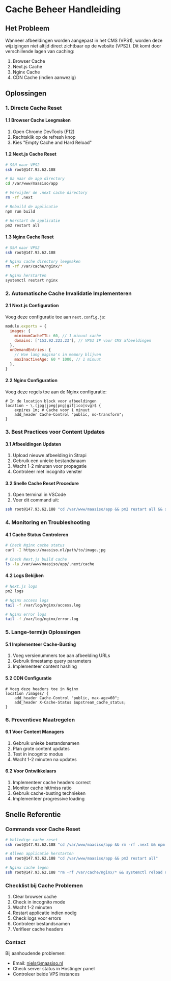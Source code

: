 # Cache Beheer Handleiding

## Het Probleem
Wanneer afbeeldingen worden aangepast in het CMS (VPS1), worden deze wijzigingen niet altijd direct zichtbaar op de website (VPS2). Dit komt door verschillende lagen van caching:

1. Browser Cache
2. Next.js Cache
3. Nginx Cache
4. CDN Cache (indien aanwezig)

## Oplossingen

### 1. Directe Cache Reset

#### 1.1 Browser Cache Leegmaken
1. Open Chrome DevTools (F12)
2. Rechtsklik op de refresh knop
3. Kies "Empty Cache and Hard Reload"

#### 1.2 Next.js Cache Reset
```bash
# SSH naar VPS2
ssh root@147.93.62.188

# Ga naar de app directory
cd /var/www/maasiso/app

# Verwijder de .next cache directory
rm -rf .next

# Rebuild de applicatie
npm run build

# Herstart de applicatie
pm2 restart all
```

#### 1.3 Nginx Cache Reset
```bash
# SSH naar VPS2
ssh root@147.93.62.188

# Nginx cache directory leegmaken
rm -rf /var/cache/nginx/*

# Nginx herstarten
systemctl restart nginx
```

### 2. Automatische Cache Invalidatie Implementeren

#### 2.1 Next.js Configuration
Voeg deze configuratie toe aan `next.config.js`:

```javascript
module.exports = {
  images: {
    minimumCacheTTL: 60, // 1 minuut cache
    domains: ['153.92.223.23'], // VPS1 IP voor CMS afbeeldingen
  },
  onDemandEntries: {
    // Hoe lang pagina's in memory blijven
    maxInactiveAge: 60 * 1000, // 1 minuut
  },
}
```

#### 2.2 Nginx Configuration
Voeg deze regels toe aan de Nginx configuratie:

```nginx
# In de location block voor afbeeldingen
location ~ \.(jpg|jpeg|png|gif|ico|svg)$ {
    expires 1m; # Cache voor 1 minuut
    add_header Cache-Control "public, no-transform";
}
```

### 3. Best Practices voor Content Updates

#### 3.1 Afbeeldingen Updaten
1. Upload nieuwe afbeelding in Strapi
2. Gebruik een unieke bestandsnaam
3. Wacht 1-2 minuten voor propagatie
4. Controleer met incognito venster

#### 3.2 Snelle Cache Reset Procedure
1. Open terminal in VSCode
2. Voer dit command uit:
```bash
ssh root@147.93.62.188 "cd /var/www/maasiso/app && pm2 restart all && systemctl reload nginx"
```

### 4. Monitoring en Troubleshooting

#### 4.1 Cache Status Controleren
```bash
# Check Nginx cache status
curl -I https://maasiso.nl/path/to/image.jpg

# Check Next.js build cache
ls -la /var/www/maasiso/app/.next/cache
```

#### 4.2 Logs Bekijken
```bash
# Next.js logs
pm2 logs

# Nginx access logs
tail -f /var/log/nginx/access.log

# Nginx error logs
tail -f /var/log/nginx/error.log
```

### 5. Lange-termijn Oplossingen

#### 5.1 Implementeer Cache-Busting
1. Voeg versienummers toe aan afbeelding URLs
2. Gebruik timestamp query parameters
3. Implementeer content hashing

#### 5.2 CDN Configuratie
```nginx
# Voeg deze headers toe in Nginx
location /images/ {
    add_header Cache-Control "public, max-age=60";
    add_header X-Cache-Status $upstream_cache_status;
}
```

### 6. Preventieve Maatregelen

#### 6.1 Voor Content Managers
1. Gebruik unieke bestandsnamen
2. Plan grote content updates
3. Test in incognito modus
4. Wacht 1-2 minuten na updates

#### 6.2 Voor Ontwikkelaars
1. Implementeer cache headers correct
2. Monitor cache hit/miss ratio
3. Gebruik cache-busting technieken
4. Implementeer progressive loading

## Snelle Referentie

### Commands voor Cache Reset
```bash
# Volledige cache reset
ssh root@147.93.62.188 "cd /var/www/maasiso/app && rm -rf .next && npm run build && pm2 restart all && systemctl reload nginx"

# Alleen applicatie herstarten
ssh root@147.93.62.188 "cd /var/www/maasiso/app && pm2 restart all"

# Nginx cache legen
ssh root@147.93.62.188 "rm -rf /var/cache/nginx/* && systemctl reload nginx"
```

### Checklist bij Cache Problemen
1. Clear browser cache
2. Check in incognito mode
3. Wacht 1-2 minuten
4. Restart applicatie indien nodig
5. Check logs voor errors
6. Controleer bestandsnamen
7. Verifieer cache headers

### Contact
Bij aanhoudende problemen:
- Email: niels@maasiso.nl
- Check server status in Hostinger panel
- Controleer beide VPS instances
